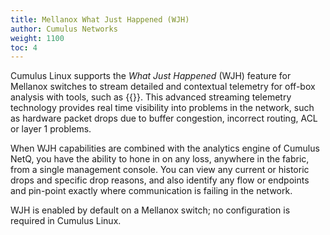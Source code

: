 ```yaml
---
title: Mellanox What Just Happened (WJH)
author: Cumulus Networks
weight: 1100
toc: 4
---
```

Cumulus Linux supports the *What Just Happened* (WJH) feature for Mellanox switches to stream detailed and contextual telemetry for off-box analysis with tools, such as {{<exlink url="https://docs.cumulusnetworks.com/cumulus-netq/" text="Cumulus NetQ">}}. This advanced streaming telemetry technology provides real time visibility into problems in the network, such as hardware packet drops due to buffer congestion, incorrect routing, ACL or layer 1 problems.

When WJH capabilities are combined with the analytics engine of Cumulus NetQ, you have the ability to hone in on any loss, anywhere in the fabric, from a single management console. You can view any current or historic drops and specific drop reasons, and also identify any flow or endpoints and pin-point exactly where communication is failing in the network.

WJH is enabled by default on a Mellanox switch; no configuration is required in Cumulus Linux.
